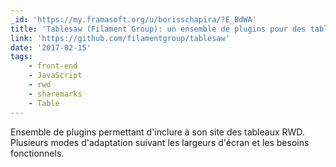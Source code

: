 ```yaml
---
_id: 'https://my.framasoft.org/u/borisschapira/?E_BdWA'
title: 'Tablesaw (Filament Group): un ensemble de plugins pour des tableaux RWD'
link: 'https://github.com/filamentgroup/tablesaw'
date: '2017-02-15'
tags:
    - front-end
    - JavaScript
    - rwd
    - sharemarks
    - Table
---
```


<div class="markdown"><p>Ensemble de plugins permettant d'inclure à son site des tableaux RWD. Plusieurs modes d'adaptation suivant les largeurs d'écran et les besoins fonctionnels.
</p></div>
